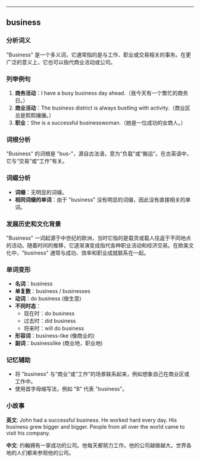
---------------
## business
### 分析词义
"Business" 是一个多义词，它通常指的是与工作、职业或交易相关的事务。在更广泛的意义上，它也可以指代商业活动或公司。

### 列举例句
1. **商务活动**：I have a busy business day ahead.（我今天有一个繁忙的商务日。）
2. **商业活动**：The business district is always bustling with activity.（商业区总是熙熙攘攘。）
3. **职业**：She is a successful businesswoman.（她是一位成功的女商人。）

### 词根分析
"Business" 的词根是 "bus-"，源自古法语，意为“负载”或“搬运”。在古英语中，它与“交易”或“工作”有关。

### 词缀分析
- **词缀**：无明显的词缀。
- **相同词缀的单词**：由于 "business" 没有明显的词缀，因此没有直接相关的单词。

### 发展历史和文化背景
"Business" 一词起源于中世纪的欧洲，当时它指的是载货或载人往返于不同地点的活动。随着时间的推移，它逐渐演变成指代各种职业活动和经济交易。在欧美文化中，"business" 通常与成功、效率和职业成就联系在一起。

### 单词变形
- **名词**：business
- **单复数**：business / businesses
- **动词**：do business (做生意)
- **不同时态**：
  - 现在时：do business
  - 过去时：did business
  - 将来时：will do business
- **形容词**：business-like (像商业的)
- **副词**：businesslike (商业地，职业地)

### 记忆辅助
- 将 "business" 与“商业”或“工作”的场景联系起来，例如想象自己在商业区或工作中。
- 使用首字母缩写法，例如 "B" 代表 "business"。

### 小故事
**英文**:
John had a successful business. He worked hard every day. His business grew bigger and bigger. People from all over the world came to visit his company.

**中文**:
约翰拥有一家成功的公司。他每天都努力工作。他的公司越做越大。世界各地的人们都来参观他的公司。

